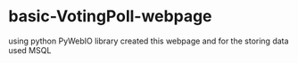 # basic-VotingPoll-webpage
using python PyWebIO library created this webpage and for the storing data used MSQL 
